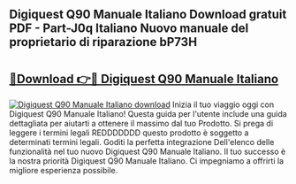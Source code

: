 ## Digiquest Q90 Manuale Italiano Download gratuit PDF - Part-J0q Italiano Nuovo manuale del proprietario di riparazione bP73H

# <h2><a href="http://df978f.blite.top/?on=Digiquest+Q90+Manuale+Italiano">🔗Download 👉🔴 Digiquest Q90 Manuale Italiano</a></h2>

[![Digiquest Q90 Manuale Italiano download](https://i.imgur.com/lujVjoI.png)](http://df978f.blite.top/?on=Digiquest+Q90+Manuale+Italiano)
Inizia il tuo viaggio oggi con Digiquest Q90 Manuale Italiano! Questa guida per l'utente include una guida dettagliata per aiutarti a ottenere il massimo dal tuo Prodotto. Si prega di leggere i termini legali REDDDDDDD questo prodotto è soggetto a determinati termini legali. Goditi la perfetta integrazione Dell'elenco delle funzionalità nel tuo nuovo Digiquest Q90 Manuale Italiano. Il tuo successo è la nostra priorità Digiquest Q90 Manuale Italiano. Ci impegniamo a offrirti la migliore esperienza possibile.
